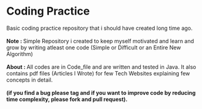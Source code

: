 # Coding Practice 
Basic coding practice repository that i should have created long time ago. </br></br>
<b>Note : </b> Simple Repository i created to keep myself motivated and learn and grow by writing atleast one code (Simple or Difficult or an Entire New Algorithm) </br></br>
<b>About : </b>All codes are in Code_file and are written and tested in Java. It also contains pdf files (Articles I Wrote) for few Tech Websites explaining few concepts in detail.</br> </br><b>(if you find a bug please tag and if you want to improve code by reducing time complexity, please fork and pull request).  </b>  
